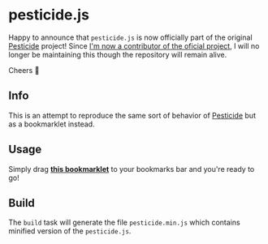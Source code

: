 pesticide.js
============

Happy to announce that `pesticide.js` is now officially part of the original [Pesticide](http://pesticide.io) project!
Since [I'm now a contributor of the oficial project](https://github.com/mrmrs/pesticide/graphs/contributors), I will no longer be maintaining this though the repository will remain alive.

Cheers :beers:

## Info

This is an attempt to reproduce the same sort of behavior of [Pesticide](http://pesticide.io) but as a bookmarklet instead.

## Usage

Simply drag **[this bookmarklet](http://rinaldi.io/pesticide.js)** to your bookmarks bar and you're ready to go!

## Build

The `build` task will generate the file `pesticide.min.js` which contains minified version of the `pesticide.js`.
